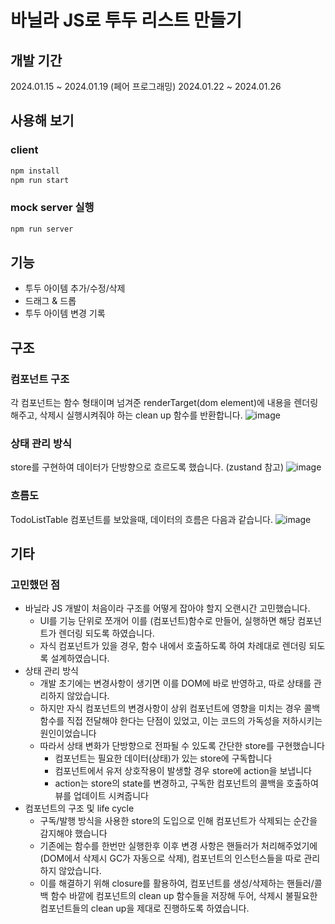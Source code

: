 # 바닐라 JS로 투두 리스트 만들기

## 개발 기간
2024.01.15 ~ 2024.01.19 (페어 프로그래밍)
2024.01.22 ~ 2024.01.26

## 사용해 보기
### client
```bash
npm install
npm run start
```
### mock server 실행
```bash
npm run server
```

## 기능
- 투두 아이템 추가/수정/삭제
- 드래그 & 드롭
- 투두 아이템 변경 기록

## 구조
### 컴포넌트 구조
각 컴포넌트는 함수 형태이며 넘겨준 renderTarget(dom element)에 내용을 렌더링 해주고, 삭제시 실행시켜줘야 하는 clean up 함수를 반환합니다.
![image](https://github.com/junhea/fe-todo/assets/97426534/cf150e17-0306-4960-8742-3f4b3482ee67)

### 상태 관리 방식
store를 구현하여 데이터가 단방향으로 흐르도록 했습니다. (zustand 참고) 
![image](https://github.com/junhea/fe-todo/assets/97426534/b07c0a0e-0f75-4a6d-8a93-08b4ab9f51fd)

### 흐름도
TodoListTable 컴포넌트를 보았을때, 데이터의 흐름은 다음과 같습니다.
![image](https://github.com/junhea/fe-todo/assets/97426534/f5318943-5d7f-4a14-ad31-df48128be810)

## 기타
### 고민했던 점
- 바닐라 JS 개발이 처음이라 구조를 어떻게 잡아야 할지 오랜시간 고민했습니다.
  - UI를 기능 단위로 쪼개어 이를 (컴포넌트)함수로 만들어, 실행하면 해당 컴포넌트가 렌더링 되도록 하였습니다.
  - 자식 컴포넌트가 있을 경우, 함수 내에서 호출하도록 하여 차례대로 렌더링 되도록 설계하였습니다.
- 상태 관리 방식
  - 개발 초기에는 변경사항이 생기면 이를 DOM에 바로 반영하고, 따로 상태를 관리하지 않았습니다.
  - 하지만 자식 컴포넌트의 변경사항이 상위 컴포넌트에 영향을 미치는 경우 콜백 함수를 직접 전달해야 한다는 단점이 있었고, 이는 코드의 가독성을 저하시키는 원인이었습니다
  - 따라서 상태 변화가 단방향으로 전파될 수 있도록 간단한 store를 구현했습니다
    - 컴포넌트는 필요한 데이터(상태)가 있는 store에 구독합니다
    - 컴포넌트에서 유저 상호작용이 발생할 경우 store에 action을 보냅니다
    - action는 store의 state를 변경하고, 구독한 컴포넌트의 콜백을 호출하여 뷰를 업데이트 시켜줍니다
- 컴포넌트의 구조 및 life cycle
  - 구독/발행 방식을 사용한 store의 도입으로 인해 컴포넌트가 삭제되는 순간을 감지해야 했습니다
  - 기존에는 함수를 한번만 실행한후 이후 변경 사항은 핸들러가 처리해주었기에(DOM에서 삭제시 GC가 자동으로 삭제), 컴포넌트의 인스턴스들을 따로 관리하지 않았습니다.
  - 이를 해결하기 위해 closure를 활용하여, 컴포넌트를 생성/삭제하는 핸들러/콜백 함수 바깥에 컴포넌트의 clean up 함수들을 저장해 두어, 삭제시 불필요한 컴포넌트들의 clean up을 제대로 진행하도록 하였습니다.

